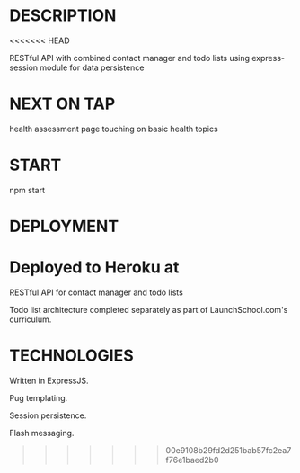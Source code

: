 # DESCRIPTION
<<<<<<< HEAD

RESTful API with combined contact manager and todo lists using express-session module for data persistence

# NEXT ON TAP

health assessment page touching on basic health topics

# START

npm start

# DEPLOYMENT

Deployed to Heroku at
=======
RESTful API for contact manager and todo lists 

Todo list architecture completed separately as part of LaunchSchool.com's curriculum.
# TECHNOLOGIES
Written in ExpressJS.

Pug templating.

Session persistence.

Flash messaging.


>>>>>>> 00e9108b29fd2d251bab57fc2ea7f76e1baed2b0
